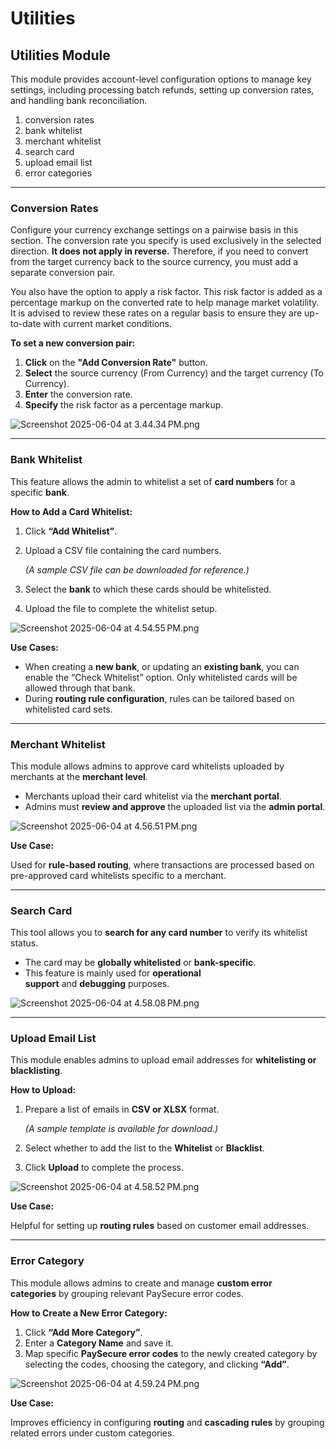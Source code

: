 # Utilities

## Utilities Module

This module provides account-level configuration options to manage key settings, including processing batch refunds, setting up conversion rates, and handling bank reconciliation.

1. conversion rates
2. bank whitelist 
3. merchant whitelist
4. search card
5. upload email list
6. error categories

---

### Conversion Rates

Configure your currency exchange settings on a pairwise basis in this section. The conversion rate you specify is used exclusively in the selected direction. **It does not apply in reverse.** Therefore, if you need to convert from the target currency back to the source currency, you must add a separate conversion pair.

You also have the option to apply a risk factor. This risk factor is added as a percentage markup on the converted rate to help manage market volatility. It is advised to review these rates on a regular basis to ensure they are up-to-date with current market conditions.

**To set a new conversion pair:**

1. **Click** on the **"Add Conversion Rate"** button.
2. **Select** the source currency (From Currency) and the target currency (To Currency).
3. **Enter** the conversion rate.
4. **Specify** the risk factor as a percentage markup.

![Screenshot 2025-06-04 at 3.44.34 PM.png](/img/Screenshot_2025-06-04_at_3.44.34_PM.png)

---

### **Bank Whitelist**

This feature allows the admin to whitelist a set of **card numbers** for a specific **bank**.

**How to Add a Card Whitelist:**

1. Click **“Add Whitelist”**.
2. Upload a CSV file containing the card numbers.
    
    *(A sample CSV file can be downloaded for reference.)*
    
3. Select the **bank** to which these cards should be whitelisted.
4. Upload the file to complete the whitelist setup.

![Screenshot 2025-06-04 at 4.54.55 PM.png](/img/Screenshot_2025-06-04_at_4.54.55_PM.png)

**Use Cases:**

- When creating a **new bank**, or updating an **existing bank**, you can enable the “Check Whitelist” option. Only whitelisted cards will be allowed through that bank.
- During **routing rule configuration**, rules can be tailored based on whitelisted card sets.

---

### **Merchant Whitelist**

This module allows admins to approve card whitelists uploaded by merchants at the **merchant level**.

- Merchants upload their card whitelist via the **merchant portal**.
- Admins must **review and approve** the uploaded list via the **admin portal**.

![Screenshot 2025-06-04 at 4.56.51 PM.png](/img/Screenshot_2025-06-04_at_4.56.51_PM.png)

**Use Case:**

Used for **rule-based routing**, where transactions are processed based on pre-approved card whitelists specific to a merchant.

---

### **Search Card**

This tool allows you to **search for any card number** to verify its whitelist status.

- The card may be **globally whitelisted** or **bank-specific**.
- This feature is mainly used for **operational support** and **debugging** purposes.

![Screenshot 2025-06-04 at 4.58.08 PM.png](/img/Screenshot_2025-06-04_at_4.58.08_PM.png)

---

### **Upload Email List**

This module enables admins to upload email addresses for **whitelisting or blacklisting**.

**How to Upload:**

1. Prepare a list of emails in **CSV or XLSX** format.
    
    *(A sample template is available for download.)*
    
2. Select whether to add the list to the **Whitelist** or **Blacklist**.
3. Click **Upload** to complete the process.

![Screenshot 2025-06-04 at 4.58.52 PM.png](/img/Screenshot_2025-06-04_at_4.58.52_PM.png)

**Use Case:**

Helpful for setting up **routing rules** based on customer email addresses.

---

### **Error Category**

This module allows admins to create and manage **custom error categories** by grouping relevant PaySecure error codes.

**How to Create a New Error Category:**

1. Click **“Add More Category”**.
2. Enter a **Category Name** and save it.
3. Map specific **PaySecure error codes** to the newly created category by selecting the codes, choosing the category, and clicking **“Add”**.

![Screenshot 2025-06-04 at 4.59.24 PM.png](/img/Screenshot_2025-06-04_at_4.59.24_PM.png)

**Use Case:**

Improves efficiency in configuring **routing** and **cascading rules** by grouping related errors under custom categories.